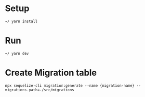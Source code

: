 # Setup

`~/ yarn install`

# Run

`~/ yarn dev`

# Create Migration table

`npx sequelize-cli migration:generate --name {migration-name} --migrations-path=./src/migrations`
